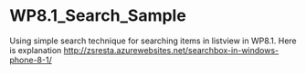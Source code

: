 # WP8.1_Search_Sample
Using simple search technique for searching items in listview in WP8.1. Here is explanation http://zsresta.azurewebsites.net/searchbox-in-windows-phone-8-1/
